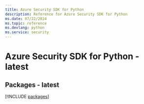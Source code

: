 ```yaml
---
title: Azure Security SDK for Python
description: Reference for Azure Security SDK for Python
ms.date: 07/22/2024
ms.topic: reference
ms.devlang: python
ms.service: security
---
```

# Azure Security SDK for Python - latest
## Packages - latest
[!INCLUDE [packages](security-index.md)]